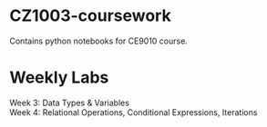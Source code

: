 # CZ1003-coursework
Contains python notebooks for CE9010 course.

# Weekly Labs
Week 3: Data Types & Variables
<br />
Week 4: Relational Operations, Conditional Expressions, Iterations
